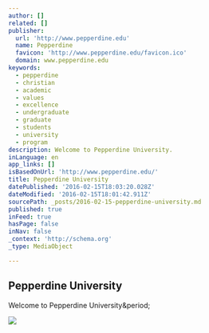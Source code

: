 ```yaml
---
author: []
related: []
publisher:
  url: 'http://www.pepperdine.edu'
  name: Pepperdine
  favicon: 'http://www.pepperdine.edu/favicon.ico'
  domain: www.pepperdine.edu
keywords:
  - pepperdine
  - christian
  - academic
  - values
  - excellence
  - undergraduate
  - graduate
  - students
  - university
  - program
description: Welcome to Pepperdine University.
inLanguage: en
app_links: []
isBasedOnUrl: 'http://www.pepperdine.edu/'
title: Pepperdine University
datePublished: '2016-02-15T18:03:20.028Z'
dateModified: '2016-02-15T18:01:42.911Z'
sourcePath: _posts/2016-02-15-pepperdine-university.md
published: true
inFeed: true
hasPage: false
inNav: false
_context: 'http://schema.org'
_type: MediaObject

---
```

<article style=""><h1>Pepperdine University</h1><p>Welcome to Pepperdine University&amp;period;</p><img src="http://www.pepperdine.edu/ldp/.private_ldp/a37534/production/master/37ecfa4d-7619-47d3-bc99-fa06ff66e62f.jpg" /></article>